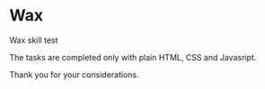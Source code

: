 Wax
===

Wax skill test


The tasks are completed only with plain HTML, CSS and Javasript.

Thank you for your considerations.
